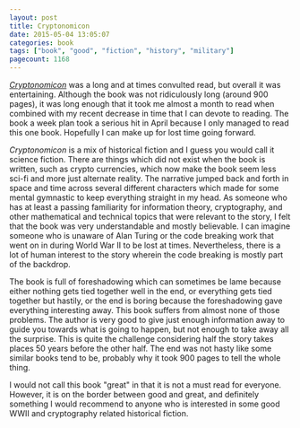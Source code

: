 ```yaml
---
layout: post
title: Cryptonomicon
date: 2015-05-04 13:05:07
categories: book
tags: ["book", "good", "fiction", "history", "military"]
pagecount: 1168
---
```


[*Cryptonomicon*][crypt-amazon] was a long and at times convulted read, but
overall it was entertaining. Although the book was not ridiculously long (around
900 pages), it was long enough that it took me almost a month to read when combined
with my recent decrease in time that I can devote to reading. The book a week plan
took a serious hit in April because I only managed to read this one book. Hopefully I
can make up for lost time going forward.

*Cryptonomicon* is a mix of historical fiction and I guess you would call it science
fiction. There are things which did not exist when the book is written, such as crypto
currencies, which now make the book seem less sci-fi and more just alternate reality.
The narrative jumped back and forth in space and time across several different characters
which made for some mental gymnastic to keep everything straight in my head. As someone
who has at least a passing familiarity for information theory, cryptography, and other
mathematical and technical topics that were relevant to the story, I felt that the book
was very understandable and mostly believable. I can imagine someone who is unaware of
Alan Turing or the code breaking work that went on in during World War II to be lost
at times. Nevertheless, there is a lot of human interest to the story wherein the code
breaking is mostly part of the backdrop.

The book is full of foreshadowing which can sometimes be lame because either nothing
gets tied together well in the end, or everything gets tied together but hastily, or
the end is boring because the foreshadowing gave everything interesting away. This book
suffers from almost none of those problems. The author is very good to give just enough
information away to guide you towards what is going to happen, but not enough to take away
all the surprise. This is quite the challenge considering half the story takes places 50 years
before the other half. The end was not hasty like some similar books tend to be,
probably why it took 900 pages to tell the whole thing.

I would not call this book "great" in that it is not a must read for everyone. However,
it is on the border between good and great, and definitely something I would recommend
to anyone who is interested in some good WWII and cryptography related historical
fiction.


[crypt-amazon]:      http://amzn.com/0060512806

